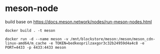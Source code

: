 # meson-node

build base on https://docs.meson.network/nodes/run-meson-nodes.html

    docker build . -t meson
    
    docker run -d --name meson -v /mnt/blockstore/meson:/meson/meson_cdn-linux-amd64/m_cache -e TOKEN=bedkeoprilzaxgor3c32b24959d4a4c8 -e PORT=4433 -p 4433:4433 meson 
